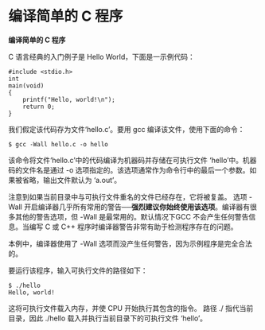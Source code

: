# 编译简单的 C 程序

**编译简单的 C 程序**

C 语言经典的入门例子是 Hello World，下面是一示例代码：

```
#include <stdio.h>
int
main(void)
{
    printf("Hello, world!\n");
    return 0;
}
```

我们假定该代码存为文件‘hello.c’。要用 gcc 编译该文件，使用下面的命令：

```
$ gcc -Wall hello.c -o hello
```

该命令将文件‘hello.c’中的代码编译为机器码并存储在可执行文件 ‘hello’中。机器码的文件名是通过 -o 选项指定的。该选项通常作为命令行中的最后一个参数。如果被省略，输出文件默认为 ‘a.out’。

注意到如果当前目录中与可执行文件重名的文件已经存在，它将被复盖。 选项 -Wall 开启编译器几乎所有常用的警告──**强烈建议你始终使用该选项**。编译器有很多其他的警告选项，但 -Wall 是最常用的。默认情况下GCC 不会产生任何警告信息。当编写 C 或 C++ 程序时编译器警告非常有助于检测程序存在的问题。

本例中，编译器使用了 -Wall 选项而没产生任何警告，因为示例程序是完全合法的。

要运行该程序，输入可执行文件的路径如下：

```
$ ./hello
Hello, world!
```

这将可执行文件载入内存，并使 CPU 开始执行其包含的指令。 路径 ./ 指代当前目录，因此 ./hello 载入并执行当前目录下的可执行文件 ‘hello’。
